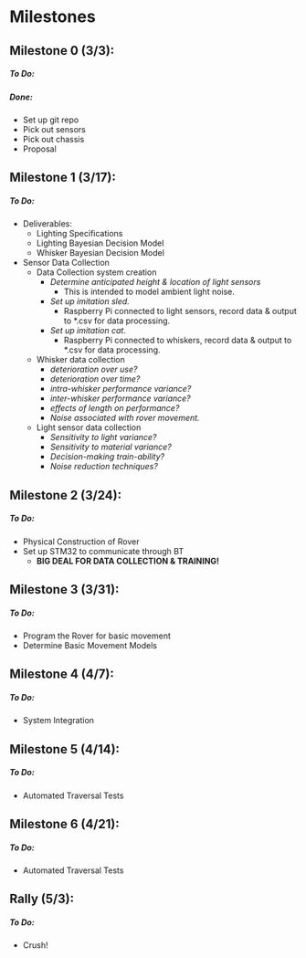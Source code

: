 # Milestones

## Milestone 0 (3/3):
##### To Do:

##### Done:
- Set up git repo
- Pick out sensors
- Pick out chassis
- Proposal

## Milestone 1 (3/17):
##### To Do:
- Deliverables:
  - Lighting Specifications
  - Lighting Bayesian Decision Model
  - Whisker Bayesian Decision Model
- Sensor Data Collection
  - Data Collection system creation
    - *Determine anticipated height & location of light sensors*
      - This is intended to model ambient light noise.
    - *Set up imitation sled.*
      - Raspberry Pi connected to light sensors, record data & output to *.csv for data processing.
    - *Set up imitation cat.*
      - Raspberry Pi connected to whiskers, record data & output to *.csv for data processing.
  - Whisker data collection
    - *deterioration over use?*
    - *deterioration over time?*
    - *intra-whisker performance variance?*
    - *inter-whisker performance variance?*
    - *effects of length on performance?*
    - *Noise associated with rover movement.*
  - Light sensor data collection
    - *Sensitivity to light variance?*
    - *Sensitivity to material variance?*
    - *Decision-making train-ability?*
    - *Noise reduction techniques?*


## Milestone 2 (3/24):
##### To Do:
- Physical Construction of Rover
- Set up STM32 to communicate through BT
  - **BIG DEAL FOR DATA COLLECTION & TRAINING!**
## Milestone 3 (3/31):
##### To Do:
- Program the Rover for basic movement
- Determine Basic Movement Models
## Milestone 4 (4/7):
##### To Do:
- System Integration
## Milestone 5 (4/14):
##### To Do:
- Automated Traversal Tests
## Milestone 6 (4/21):
##### To Do:
- Automated Traversal Tests
## Rally (5/3):
##### To Do:
- Crush!
